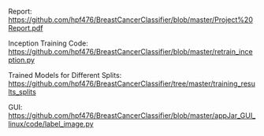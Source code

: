 Report: https://github.com/hpf476/BreastCancerClassifier/blob/master/Project%20Report.pdf

Inception Training Code: https://github.com/hpf476/BreastCancerClassifier/blob/master/retrain_inception.py

Trained Models for Different Splits: https://github.com/hpf476/BreastCancerClassifier/tree/master/training_results_splits

GUI: https://github.com/hpf476/BreastCancerClassifier/blob/master/appJar_GUI_linux/code/label_image.py
